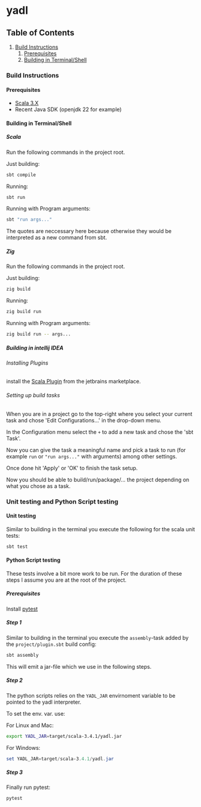 # yadl
## Table of Contents
1. [Build Instructions](#build)
    1. [Prerequisites](#pre)
    2. [Building in Terminal/Shell](#build_sh)

### Build Instructions <a name="build"></a>

#### Prerequisites <a name="pre"></a>

- [Scala 3.X](https://www.scala-lang.org/download/)
- Recent Java SDK (openjdk 22 for example)

#### Building in Terminal/Shell <a name="build_sh"></a>

##### Scala

Run the following commands in the project root.

Just building:
```sh
sbt compile
```

Running:
```sh
sbt run
```

Running with Program arguments:
```sh
sbt "run args..."
```

The quotes are neccessary here because otherwise they would be interpreted as a new command from sbt.

##### Zig

Run the following commands in the project root.

Just building:
```sh
zig build
```

Running:
```sh
zig build run
```

Running with Program arguments:
```sh
zig build run -- args...
```

##### Building in intellij IDEA

###### Installing Plugins

install the [Scala Plugin](https://plugins.jetbrains.com/plugin/1347-scala/) from the
jetbrains marketplace.

###### Setting up build tasks

When you are in a project go to the top-right where you select your current task and chose 'Edit Configurations...' in the drop-down menu.

In the Configuration menu select the `+` to add a new task and chose the 'sbt Task'.

Now you can give the task a meaningful name and pick a task to run (for example `run` or `"run args..."` with arguments) among other settings.

Once done hit 'Apply' or 'OK' to finish the task setup.

Now you should be able to build/run/package/... the project depending on what you chose as a task.

### Unit testing and Python Script testing

#### Unit testing

Similar to building in the terminal you execute the following for the scala unit tests:
```sh
sbt test
```

#### Python Script testing

These tests involve a bit more work to be run.
For the duration of these steps I assume you are at the root of the project.

##### Prerequisites

Install [pytest](https://pypi.org/project/pytest/)

##### Step 1

Similar to building in the terminal you execute the `assembly`-task added by the `project/plugin.sbt` build config:
```sh
sbt assembly
```
This will emit a jar-file which we use in the following steps.

##### Step 2

The python scripts relies on the `YADL_JAR` envirnoment variable to be pointed to the yadl interpreter.

To set the env. var. use:

For Linux and Mac:
```sh
export YADL_JAR=target/scala-3.4.1/yadl.jar
```

For Windows:
```powershell
set YADL_JAR=target/scala-3.4.1/yadl.jar
```
##### Step 3

Finally run pytest:
```sh
pytest
```


